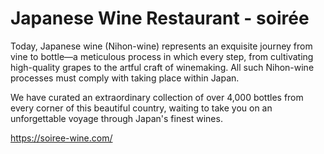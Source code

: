 # Japanese Wine Restaurant - soirée

Today, Japanese wine (Nihon-wine) represents an exquisite journey from vine to bottle—a meticulous process in which every step, from cultivating high-quality grapes to the artful craft of winemaking. All such Nihon-wine processes must comply with taking place within Japan.

We have curated an extraordinary collection of over 4,000 bottles from every corner of this beautiful country, waiting to take you on an unforgettable voyage through Japan's finest wines.

https://soiree-wine.com/

